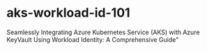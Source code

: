 # aks-workload-id-101
Seamlessly Integrating Azure Kubernetes Service (AKS) with Azure KeyVault Using Workload Identity: A Comprehensive Guide"

